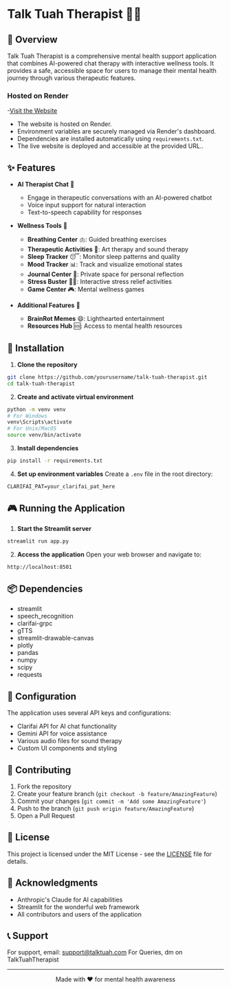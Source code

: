 # Talk Tuah Therapist 🧠💭

## 🌟 Overview

Talk Tuah Therapist is a comprehensive mental health support application that combines AI-powered chat therapy with interactive wellness tools. It provides a safe, accessible space for users to manage their mental health journey through various therapeutic features.

### Hosted on Render
-[Visit the Website](https://talk-tuah-therapist1.onrender.com)
- The website is hosted on Render.  
- Environment variables are securely managed via Render's dashboard.  
- Dependencies are installed automatically using `requirements.txt`.  
- The live website is deployed and accessible at the provided URL..

## ✨ Features

- **AI Therapist Chat** 🤖
  - Engage in therapeutic conversations with an AI-powered chatbot
  - Voice input support for natural interaction
  - Text-to-speech capability for responses

- **Wellness Tools** 🎯
  - **Breathing Center** 🫁: Guided breathing exercises
  - **Therapeutic Activities** 🎨: Art therapy and sound therapy
  - **Sleep Tracker** 😴: Monitor sleep patterns and quality
  - **Mood Tracker** 📊: Track and visualize emotional states
  - **Journal Center** 📝: Private space for personal reflection
  - **Stress Buster** 🧘‍♀️: Interactive stress relief activities
  - **Game Center** 🎮: Mental wellness games

- **Additional Features** 🎁
  - **BrainRot Memes** 😄: Lighthearted entertainment
  - **Resources Hub** 🆘: Access to mental health resources

## 🚀 Installation

1. **Clone the repository**
```bash
git clone https://github.com/yourusername/talk-tuah-therapist.git
cd talk-tuah-therapist
```

2. **Create and activate virtual environment**
```bash
python -m venv venv
# For Windows
venv\Scripts\activate
# For Unix/MacOS
source venv/bin/activate
```

3. **Install dependencies**
```bash
pip install -r requirements.txt
```

4. **Set up environment variables**
Create a `.env` file in the root directory:
```env
CLARIFAI_PAT=your_clarifai_pat_here
```

## 🎮 Running the Application

1. **Start the Streamlit server**
```bash
streamlit run app.py
```

2. **Access the application**
Open your web browser and navigate to:
```
http://localhost:8501
```

## 📦 Dependencies

- streamlit
- speech_recognition
- clarifai-grpc
- gTTS
- streamlit-drawable-canvas
- plotly
- pandas
- numpy
- scipy
- requests

## 🔧 Configuration

The application uses several API keys and configurations:
- Clarifai API for AI chat functionality
- Gemini API for voice assistance
- Various audio files for sound therapy
- Custom UI components and styling

## 🤝 Contributing

1. Fork the repository
2. Create your feature branch (`git checkout -b feature/AmazingFeature`)
3. Commit your changes (`git commit -m 'Add some AmazingFeature'`)
4. Push to the branch (`git push origin feature/AmazingFeature`)
5. Open a Pull Request

## 📝 License

This project is licensed under the MIT License - see the [LICENSE](LICENSE) file for details.

## 🙏 Acknowledgments

- Anthropic's Claude for AI capabilities
- Streamlit for the wonderful web framework
- All contributors and users of the application

## 📞 Support

For support, email: support@talktuah.com
For Queries, dm on TalkTuahTherapist

---

<p align="center">Made with ❤️ for mental health awareness</p>
